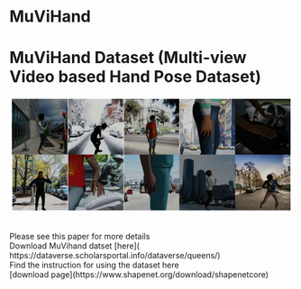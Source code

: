 # MuViHand
 # **MuViHand Dataset** (**Mu**lti-view **Vi**deo based **Hand** Pose Dataset)
<p align="center">
  <img src="3D.gif" alt="animated" />
</p>
<br /> 
Please see this paper for more details <br /> 
Download MuVihand datset [here]( https://dataverse.scholarsportal.info/dataverse/queens/) <br /> 
Find the instruction for using the dataset here <br /> 
[download page](https://www.shapenet.org/download/shapenetcore)
